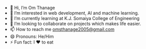 - 👋 Hi, I’m Om Thanage
- 👀 I’m interested in web development, AI and machine learning.
- 🌱 I’m currently learning at K.J. Somaiya College of Engineering
- 💞️ I’m looking to collaborate on projects which makes life easier.
- 📫 How to reach me omsthanage2005@gmail.com
- 😄 Pronouns: He/Him
- ⚡ Fun fact: I ❤️ to eat

<!---
Om-Thanage/Om-Thanage is a ✨ special ✨ repository because its `README.md` (this file) appears on your GitHub profile.
You can click the Preview link to take a look at your changes.
--->
